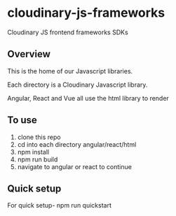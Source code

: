 # cloudinary-js-frameworks
Cloudinary JS frontend frameworks SDKs


## Overview

This is the home of our Javascript libraries.

Each directory is a Cloudinary Javascript library.

Angular, React and Vue all use the html library to render

## To use

1. clone this repo
2. cd into each directory angular/react/html
3. npm install
3. npm run build
4. navigate to angular or react to continue

## Quick setup
For quick setup- npm run quickstart
